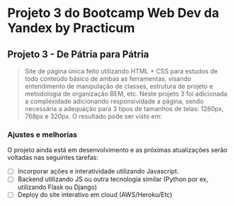 # Projeto 3 do Bootcamp Web Dev da Yandex by Practicum
## Projeto 3 - De Pátria para Pátria

> Site de página única feito utilizando HTML + CSS para estudos de todo conteúdo básico de ambas as ferramentas, visando entendimento de manipulação de classes, estrutura de projeto e metodologia de organização BEM, etc.
> Neste projeto 3 foi adicionada a complexidade adicionando responsividade a página, sendo necessária a adequação para 3 tipos de tamanhos de telas: 1280px, 768px e 320px.
> O resultado pode ser visto em:  

### Ajustes e melhorias

O projeto ainda está em desenvolvimento e as próximas atualizações serão voltadas nas seguintes tarefas:

- [ ] Incorporar ações e interatividade utilizando Javascript.
- [ ] Backend utilizando JS ou outra tecnologia similar (Python por ex, utilizando Flask ou Django)
- [ ] Deploy do site interativo em cloud (AWS/Heroku/Etc)
